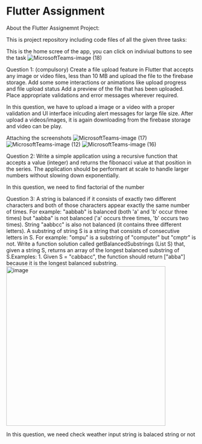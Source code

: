 # Flutter Assignment

About the Flutter Assignemnt Project:

This is project repository including code files of all the given three tasks:

This is the home scree of the app, you can click on indiviual buttons to see the task
![MicrosoftTeams-image (18)](https://github.com/gaurav1246/Flutter-Assignment/assets/16500290/e792d537-cbd1-421c-a348-3659f7a4e9ff)


Question 1: (compulsory)
Create a file upload feature in Flutter that accepts any image or video files, less than 10 MB and upload the file to the firebase storage.
Add some some interactions or animations like upload progress and file upload status Add a preview of the file that has been uploaded.
Place appropriate validations and error messages wherever required.

In this question, we have to upload a image or a video with a proper validation and UI interface inlcuding alert messages for large file size. After upload a videos/images, it is again downloading from the firebase storage and video can be play. 

Attaching the screenshots
![MicrosoftTeams-image (17)](https://github.com/gaurav1246/Flutter-Assignment/assets/16500290/be49099c-8a2f-4a44-bf44-60c89488173d)
![MicrosoftTeams-image (12)](https://github.com/gaurav1246/Flutter-Assignment/assets/16500290/35fd242d-659a-40cb-9f61-4d427d2d537b)
![MicrosoftTeams-image (16)](https://github.com/gaurav1246/Flutter-Assignment/assets/16500290/b9dfa440-d9fa-4fc3-8eae-67da17f39820)




Question 2:
Write a simple application using a recursive function that accepts a value (integer) and returns the fibonacci value at that position in the series.
The application should be performant at scale to handle larger numbers without slowing down exponentially.

In this question, we need to find factorial of the number


Question 3:
A string is balanced if it consists of exactly two different characters and both of those characters appear exactly the same number of times. For example: "aabbab" is balanced (both 'a' and 'b' occur three times) but "aabba" is not balanced ('a' occurs three times, 'b' occurs two times). String "aabbcc" is also not balanced (it contains three different letters). A substring of string S is a string that consists of consecutive letters in S. For example: "ompu" is a substring of "computer" but "cmptr" is not. Write a function solution called getBalancedSubstrings (List<String> S) that, given a string S, returns an
array of the longest balanced substring of S.Examples: 1. Given S = "cabbacc", the function should return ["abba"] because it is the longest balanced substring.
<img width="422" alt="image" src="https://github.com/gaurav1246/Flutter-Assignment/assets/16500290/0f65cf6b-134b-43dd-a7f0-39663485c46b">

In this question, we need check weather input string is balaced string or not


